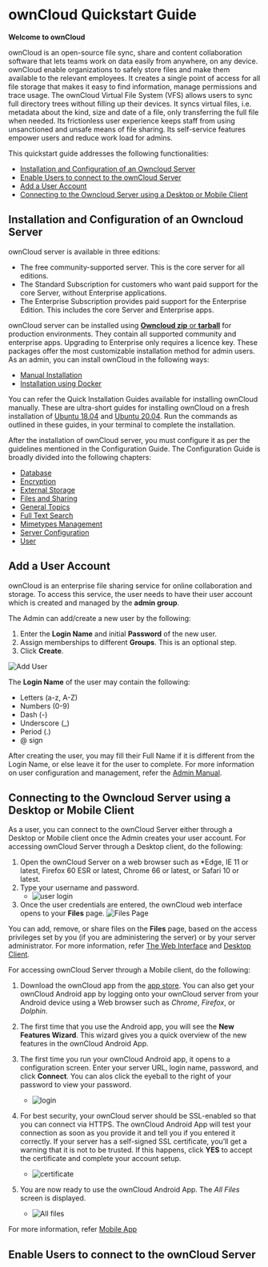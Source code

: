 # ownCloud Quickstart Guide

**Welcome to ownCloud** 

ownCloud is an open-source file sync, share and content collaboration software that lets teams work on data easily from anywhere, on any device. ownCloud enable organizations to safely store files and make them available to the relevant employees. It creates a single point of access for all file storage that makes it easy to find information, manage permissions and trace usage.
The ownCloud Virtual File System (VFS) allows users to sync full directory trees without filling up their devices. It syncs virtual files, i.e. metadata about the kind, size and date of a file, only transferring the full file when needed. Its frictionless user experience keeps staff from using unsanctioned and unsafe means of file sharing. Its self-service features empower users and reduce work load for admins.

This quickstart guide addresses the following functionalities:
- [Installation and Configuration of an Owncloud Server](#installation-and-configuration-of-an-owncloud-server)
- [Enable Users to connect to the ownCloud Server](#enable-users-to-connect-to-the-owncloud-server)
- [Add a User Account](#add-a-user-account)
- [Connecting to the Owncloud Server using a Desktop or Mobile Client](#connecting-to-the-owncloud-server-using-a-desktop-or-mobile-client)

## Installation and Configuration of an Owncloud Server 
ownCloud server is available in three editions:

- The free community-supported server. This is the core server for all editions.
- The Standard Subscription for customers who want paid support for the core Server, without Enterprise applications.
- The Enterprise Subscription provides paid support for the Enterprise Edition. This includes the core Server and Enterprise apps.

ownCloud server can be installed using [**Owncloud zip** or **tarball**](https://owncloud.com/download-server/) for production environments. They contain all supported community and enterprise apps. Upgrading to Enterprise only requires a licence key. These packages offer the most customizable installation method for admin users.
As an admin, you can install ownCloud in the following ways:
- [Manual Installation](https://doc.owncloud.com/server/10.6/admin_manual/installation/manual_installation/manual_installation.html)
- [Installation using Docker](https://doc.owncloud.com/server/10.6/admin_manual/installation/docker/)

You can refer the Quick Installation Guides available for installing ownCloud manually. These are ultra-short guides for installing ownCloud on a fresh installation of [Ubuntu 18.04](https://doc.owncloud.com/server/10.6/admin_manual/installation/quick_guides/ubuntu_18_04.html) and [Ubuntu 20.04](https://doc.owncloud.com/server/10.6/admin_manual/installation/quick_guides/ubuntu_20_04.html). Run the commands as outlined in these guides, in your terminal to complete the installation. 

After the installation of ownCloud server, you must configure it as per the guidelines mentioned in the Configuration Guide. The Configuration Guide is broadly divided into the following chapters:
- [Database](https://doc.owncloud.com/server/10.6/admin_manual/configuration/database/)
- [Encryption](https://doc.owncloud.com/server/10.6/admin_manual/configuration/files/encryption/root.html)
- [External Storage](https://doc.owncloud.com/server/10.6/admin_manual/configuration/files/external_storage/)
- [Files and Sharing](https://doc.owncloud.com/server/10.6/admin_manual/configuration/files/)
- [General Topics](https://doc.owncloud.com/server/10.6/admin_manual/configuration/general_topics/)
- [Full Text Search](https://doc.owncloud.com/server/10.6/admin_manual/configuration/search/)
- [Mimetypes Management](https://doc.owncloud.com/server/10.6/admin_manual/configuration/mimetypes/)
- [Server Configuration](https://doc.owncloud.com/server/10.6/admin_manual/configuration/server/)
- [User](https://doc.owncloud.com/server/10.6/admin_manual/configuration/user/)

## Add a User Account

ownCloud is an enterprise file sharing service for online collaboration and storage. To access this service, the user needs to have their user account which is created and managed by the **admin group**.  
  
The Admin can add/create a new user by the following:
  1. Enter the **Login Name** and initial **Password** of the new user.
  2. Assign memberships to different **Groups**. This is an optional step.
  3. Click **Create**.      
           
  ![Add User](https://raw.githubusercontent.com/subhartheed/RedHat-Test.io/main/docs/newuser.png)

The **Login Name** of the user may contain the following:
- Letters (a-z, A-Z)
- Numbers (0-9)
- Dash (-)
- Underscore (_)
- Period (.)
- @ sign

After creating the user, you may fill their Full Name if it is different from the Login Name, or else leave it for the user to complete.
For more information on user configuration and management, refer the [Admin Manual](https://doc.owncloud.com/server/10.6/admin_manual/configuration/user/). 

## Connecting to the Owncloud Server using a Desktop or Mobile Client
As a user, you can connect to the ownCloud Server either through a Desktop or Mobile client once the Admin creates your user account.
For accessing ownCloud Server through a Desktop client, do the following:
1. Open the ownCloud Server on a web browser such as *Edge, IE 11 or latest, Firefox 60 ESR or latest, Chrome 66 or latest, or Safari 10 or latest.
2. Type your username and password.
   * ![user login](https://raw.githubusercontent.com/subhartheed/RedHat-Test.io/main/docs/userlogin.png)
3. Once the user credentials are entered, the ownCloud web interface opens to your **Files** page.
   ![Files Page](https://raw.githubusercontent.com/subhartheed/RedHat-Test.io/main/docs/filespage.png)
  
 You can add, remove, or share files on the **Files** page, based on the access privileges set by you (if you are administering the server) or by your server administrator. 
 For more information, refer [The Web Interface](https://doc.owncloud.com/server/10.6/user_manual/webinterface.html) and [Desktop Client](https://doc.owncloud.com/desktop/2.6/installing.html).

For accessing ownCloud Server through a Mobile client, do the following:
1. Download the ownCloud app from the [app store](https://play.google.com/store/apps/details?id=com.owncloud.android). You can also get your ownCloud Android app by logging onto your ownCloud server from your Android device using a Web browser such as *Chrome*, *Firefox*, or *Dolphin*.

2. The first time that you use the Android app, you will see the **New Features Wizard**. This wizard gives you a quick overview of the new features in the ownCloud Android App.
3. The first time you run your ownCloud Android app, it opens to a configuration screen. Enter your server URL, login name, password, and click **Connect**. You can alos click the eyeball to the right of your password to view your password.
    * ![login](https://raw.githubusercontent.com/subhartheed/RedHat-Test.io/main/docs/android.png)
4. For best security, your ownCloud server should be SSL-enabled so that you can connect via HTTPS. The ownCloud Android App will test your connection as soon as you provide it and tell you if you entered it correctly. If your server has a self-signed SSL certificate, you’ll get a warning that it is not to be trusted. If this happens, click **YES** to accept the certificate and complete your account setup.
    * ![certificate](https://raw.githubusercontent.com/subhartheed/RedHat-Test.io/main/docs/yes.png)
5. You are now ready to use the ownCloud Android App. The *All Files* screen is displayed.
    * ![All files](https://raw.githubusercontent.com/subhartheed/RedHat-Test.io/main/docs/main.png)

For more information, refer [Mobile App](https://doc.owncloud.com/android/)

## Enable Users to connect to the ownCloud Server
